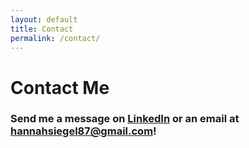 ```yaml
---
layout: default
title: Contact
permalink: /contact/
---
```


<h1 style=text-align: center;">Contact Me</h1>

### Send me a message on [LinkedIn](https://www.linkedin.com/in/hannah-siegel-219162234/) or an email at [hannahsiegel87@gmail.com](mailto:hannahsiegel87@gmail.com)!
<br><br><br>
